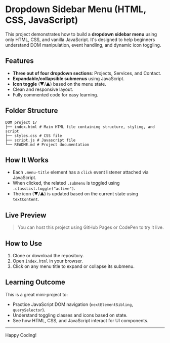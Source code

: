 # Dropdown Sidebar Menu (HTML, CSS, JavaScript)

This project demonstrates how to build a **dropdown sidebar menu** using only HTML, CSS, and vanilla JavaScript. It's designed to help beginners understand DOM manipulation, event handling, and dynamic icon toggling.

## Features

- **Three out of four dropdown sections**: Projects, Services, and Contact.
- **Expandable/collapsible submenus** using JavaScript.
- **Icon toggle** (▼/▲) based on the menu state.
- Clean and responsive layout.
- Fully commented code for easy learning.

## Folder Structure
```
DOM project 1/
├── index.html # Main HTML file containing structure, styling, and script
├── styles.css # CSS file
├── script.js # Javascript file
└── README.md # Project documentation
```
## How It Works

- Each `.menu-title` element has a `click` event listener attached via JavaScript.
- When clicked, the related `.submenu` is toggled using `.classList.toggle("active")`.
- The icon (▼/▲) is updated based on the current state using `textContent`.

## Live Preview

> You can host this project using GitHub Pages or CodePen to try it live.

## How to Use

1. Clone or download the repository.
2. Open `index.html` in your browser.
3. Click on any menu title to expand or collapse its submenu.

## Learning Outcome

This is a great mini-project to:
- Practice JavaScript DOM navigation (`nextElementSibling`, `querySelector`).
- Understand toggling classes and icons based on state.
- See how HTML, CSS, and JavaScript interact for UI components.

---

Happy Coding!


